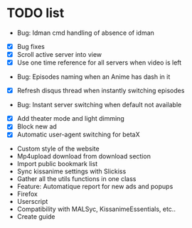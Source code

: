 # TODO list
 - Bug: Idman cmd handling of absence of idman
 - [x] Bug fixes
 - [x] Scroll active server into view
 - [x] Use one time reference for all servers when video is left
 - Bug: Episodes naming when an Anime has dash in it
 - [x] Refresh disqus thread when instantly switching episodes
 - Bug: Instant server switching when default not available
 - [x] Add theater mode and light dimming
 - [x] Block new ad
 - [x] Automatic user-agent switching for betaX
 - Custom style of the website
 - Mp4upload download from download section
 - Import public bookmark list
 - Sync kissanime settings with Slickiss
 - Gather all the utils functions in one class
 - Feature: Automatique report for new ads and popups
 - Firefox
 - Userscript
 - Compatibility with MALSyc, KissanimeEssentials, etc..
 - Create guide